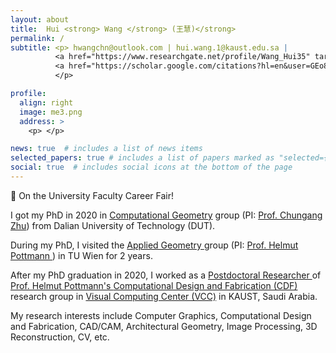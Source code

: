 ```yaml
---
layout: about
title:  Hui <strong> Wang </strong> (王慧)</strong>
permalink: /
subtitle: <p> hwangchn@outlook.com | hui.wang.1@kaust.edu.sa |
          <a href="https://www.researchgate.net/profile/Wang_Hui35" target="_blank" title="Research Gate"><i class="ai ai-researchgate"></i> Research Gate</a> |  
          <a href="https://scholar.google.com/citations?hl=en&user=GEo8ylMAAAAJ&view_op=list_works&sortby=pubdate" target="_blank" title="Google Scholar"><i class="ai ai-google-scholar"></i> Google Scholar</a>
          </p>

profile:
  align: right
  image: me3.png
  address: >
    <p> </p>

news: true  # includes a list of news items
selected_papers: true # includes a list of papers marked as "selected={true}"
social: true  # includes social icons at the bottom of the page
---
```


:loudspeaker: On the University Faculty Career Fair!

I got my PhD in 2020 in <a href="https://math.dlut.edu.cn/English/About_us/Institutes.htm" target="\_blank"> Computational Geometry</a> group (PI: <a href="http://faculty.dlut.edu.cn/zhu/zh_CN/index.htm" target="\_blank">Prof. Chungang Zhu</a>) from Dalian University of Technology (DUT).

During my PhD, I visited the
<a href="https://www.geometrie.tuwien.ac.at/geom/ig/index.php" target="\_blank">Applied Geometry </a> group (PI: <a href="https://www.geometrie.tuwien.ac.at/geom/ig/pottmann/index.php" target="\_blank"> Prof. Helmut Pottmann </a>) in TU Wien for 2 years.

After my PhD graduation in 2020, I worked as a <a href="https://cemse.kaust.edu.sa/vcc/people/person/hui-wang" target="\_blank"> Postdoctoral Researcher </a> 
of <a href="https://cemse.kaust.edu.sa/vcc/people/person/helmut-pottmann" target="\_blank"> Prof. Helmut Pottmann's </a> 
<a href="https://cemse.kaust.edu.sa/cdf" target="\_blank"> Computational Design and Fabrication (CDF) </a> 
research group in
<a href="https://cemse.kaust.edu.sa/vcc" target="\_blank">Visual Computing Center (VCC)</a>
in KAUST, Saudi Arabia.

My research interests include Computer Graphics, Computational Design and Fabrication, CAD/CAM, Architectural Geometry, Image Processing, 3D Reconstruction, CV, etc.

<!-- Please check my
<a href="https://www.huiwang.me/assets/pdf/hwang-cv.pdf" target="\_blank"><b>CV</b></a> here. -->
